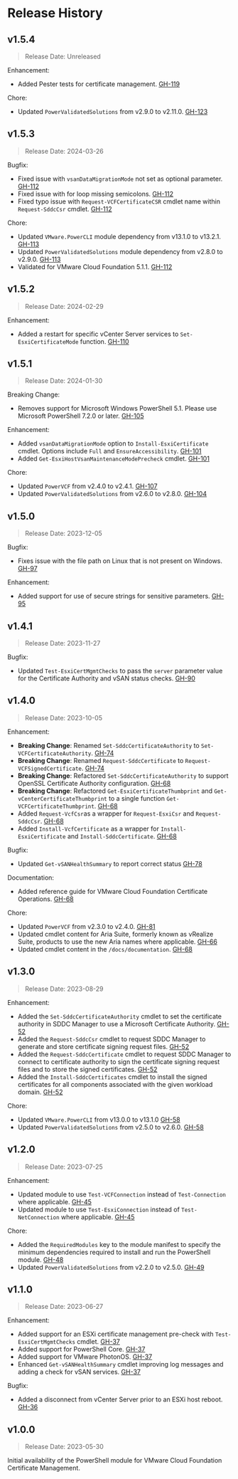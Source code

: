 # Release History

## v1.5.4

> Release Date: Unreleased

Enhancement:

- Added Pester tests for certificate management. [GH-119](https://github.com/vmware/powershell-module-for-vmware-cloud-foundation-certificate-management/pull/119)

Chore:

- Updated `PowerValidatedSolutions` from v2.9.0 to v2.11.0. [GH-123](https://github.com/vmware/powershell-module-for-vmware-cloud-foundation-certificate-management/pull/123)

## v1.5.3

> Release Date: 2024-03-26

Bugfix:

- Fixed issue with `vsanDataMigrationMode` not set as optional parameter. [GH-112](https://github.com/vmware/powershell-module-for-vmware-cloud-foundation-certificate-management/pull/112)
- Fixed issue with for loop missing semicolons. [GH-112](https://github.com/vmware/powershell-module-for-vmware-cloud-foundation-certificate-management/pull/112)
- Fixed typo issue with `Request-VCFCertificateCSR` cmdlet name within `Request-SddcCsr` cmdlet. [GH-112](https://github.com/vmware/powershell-module-for-vmware-cloud-foundation-certificate-management/pull/112)

Chore:

- Updated `VMware.PowerCLI` module dependency from v13.1.0 to v13.2.1. [GH-113](https://github.com/vmware/powershell-module-for-vmware-cloud-foundation-certificate-management/pull/113)
- Updated `PowerValidatedSolutions` module dependency from v2.8.0 to v2.9.0. [GH-113](https://github.com/vmware/powershell-module-for-vmware-cloud-foundation-certificate-management/pull/113)
- Validated for VMware Cloud Foundation 5.1.1. [GH-112](https://github.com/vmware/powershell-module-for-vmware-cloud-foundation-certificate-management/pull/112)

## v1.5.2

> Release Date: 2024-02-29

Enhancement:

- Added a restart for specific vCenter Server services to `Set-EsxiCertificateMode` function. [GH-110](https://github.com/vmware/powershell-module-for-vmware-cloud-foundation-certificate-management/pull/110)

## v1.5.1

> Release Date: 2024-01-30

Breaking Change:

- Removes support for Microsoft Windows PowerShell 5.1. Please use Microsoft PowerShell 7.2.0 or later. [GH-105](https://github.com/vmware/powershell-module-for-vmware-cloud-foundation-certificate-management/pull/105)

Enhancement:

- Added `vsanDataMigrationMode` option to `Install-EsxiCertificate` cmdlet. Options include `Full` and `EnsureAccessibility`. [GH-101](https://github.com/vmware/powershell-module-for-vmware-cloud-foundation-certificate-management/pull/101)
- Added `Get-EsxiHostVsanMaintenanceModePrecheck` cmdlet. [GH-101](https://github.com/vmware/powershell-module-for-vmware-cloud-foundation-certificate-management/pull/101)

Chore:

- Updated `PowerVCF` from v2.4.0 to v2.4.1. [GH-107](https://github.com/vmware/powershell-module-for-vmware-cloud-foundation-certificate-management/pull/107)
- Updated `PowerValidatedSolutions` from v2.6.0 to v2.8.0. [GH-104](https://github.com/vmware/powershell-module-for-vmware-cloud-foundation-certificate-management/pull/104)

## v1.5.0

> Release Date: 2023-12-05

Bugfix:

- Fixes issue with the file path on Linux that is not present on Windows. [GH-97](https://github.com/vmware/powershell-module-for-vmware-cloud-foundation-certificate-management/pull/97)

Enhancement:

- Added support for use of secure strings for sensitive parameters. [GH-95](https://github.com/vmware/powershell-module-for-vmware-cloud-foundation-certificate-management/pull/95)

## v1.4.1

> Release Date: 2023-11-27

Bugfix:

- Updated `Test-EsxiCertMgmtChecks` to pass the `server` parameter value for the Certificate Authority and vSAN status checks. [GH-90](https://github.com/vmware/powershell-module-for-vmware-cloud-foundation-certificate-management/pull/90)

## v1.4.0

> Release Date: 2023-10-05

Enhancement:

- **Breaking Change**: Renamed `Set-SddcCertificateAuthority` to `Set-VCFCertificateAuthority`. [GH-74](https://github.com/vmware/powershell-module-for-vmware-cloud-foundation-certificate-management/pull/74)
- **Breaking Change**: Renamed `Request-SddcCertificate` to `Request-VCFSignedCertificate`. [GH-74](https://github.com/vmware/powershell-module-for-vmware-cloud-foundation-certificate-management/pull/74)
- **Breaking Change**: Refactored `Set-SddcCertificateAuthority` to support OpenSSL Certificate Authority configuration. [GH-68](https://github.com/vmware/powershell-module-for-vmware-cloud-foundation-certificate-management/pull/68)
- **Breaking Change**: Refactored `Get-EsxiCertificateThumbprint` and `Get-vCenterCertificateThumbprint` to a single function `Get-VCFCertificateThumbprint`. [GH-68](https://github.com/vmware/powershell-module-for-vmware-cloud-foundation-certificate-management/pull/68)
- Added `Request-VcfCsr`as a wrapper for `Request-EsxiCsr` and `Request-SddcCsr`. [GH-68](https://github.com/vmware/powershell-module-for-vmware-cloud-foundation-certificate-management/pull/68)
- Added `Install-VcfCertificate` as a wrapper for `Install-EsxiCertificate` and `Install-SddcCertificate`. [GH-68](https://github.com/vmware/powershell-module-for-vmware-cloud-foundation-certificate-management/pull/68)

Bugfix:

- Updated `Get-vSANHealthSummary` to report correct status [GH-78](https://github.com/vmware/powershell-module-for-vmware-cloud-foundation-certificate-management/pull/78)

Documentation:

- Added reference guide for VMware Cloud Foundation Certificate Operations. [GH-68](https://github.com/vmware/powershell-module-for-vmware-cloud-foundation-certificate-management/pull/68)

Chore:

- Updated `PowerVCF` from v2.3.0 to v2.4.0. [GH-81](https://github.com/vmware/powershell-module-for-vmware-cloud-foundation-certificate-management/pull/81)
- Updated cmdlet content for Aria Suite, formerly known as vRealize Suite, products to use the new Aria names where applicable. [GH-66](https://github.com/vmware/powershell-module-for-vmware-cloud-foundation-certificate-management/pull/66)
- Updated cmdlet content in the `/docs/documentation`. [GH-68](https://github.com/vmware/powershell-module-for-vmware-cloud-foundation-certificate-management/pull/68)

## v1.3.0

> Release Date: 2023-08-29

Enhancement:

- Added the `Set-SddcCertificateAuthority` cmdlet to set the certificate authority in SDDC Manager to use a Microsoft Certificate Authority. [GH-52](https://github.com/vmware/powershell-module-for-vmware-cloud-foundation-certificate-management/pull/52)
- Added the `Request-SddcCsr` cmdlet to request SDDC Manager to generate and store certificate signing request files. [GH-52](https://github.com/vmware/powershell-module-for-vmware-cloud-foundation-certificate-management/pull/52)
- Added the `Request-SddcCertificate` cmdlet to request SDDC Manager to connect to certificate authority to sign the certificate signing request files and to store the signed certificates. [GH-52](https://github.com/vmware/powershell-module-for-vmware-cloud-foundation-certificate-management/pull/52)
- Added the `Install-SddcCertificates` cmdlet to install the signed certificates for all components associated with the given workload domain. [GH-52](https://github.com/vmware/powershell-module-for-vmware-cloud-foundation-certificate-management/pull/52)

Chore:

- Updated `VMware.PowerCLI` from v13.0.0 to v13.1.0 [GH-58](https://github.com/vmware/powershell-module-for-vmware-cloud-foundation-certificate-management/pull/58)
- Updated `PowerValidatedSolutions` from v2.5.0 to v2.6.0. [GH-58](https://github.com/vmware/powershell-module-for-vmware-cloud-foundation-certificate-management/pull/58)

## v1.2.0

> Release Date: 2023-07-25

Enhancement:

- Updated module to use `Test-VCFConnection` instead of `Test-Connection` where applicable. [GH-45](https://github.com/vmware/powershell-module-for-vmware-cloud-foundation-certificate-management/pull/45)
- Updated module to use `Test-EsxiConnection` instead of `Test-NetConnection` where applicable. [GH-45](https://github.com/vmware/powershell-module-for-vmware-cloud-foundation-certificate-management/pull/45)

Chore:

- Added the `RequiredModules` key to the module manifest to specify the minimum dependencies required to install and run the PowerShell module. [GH-48](https://github.com/vmware/powershell-module-for-vmware-cloud-foundation-certificate-management/pull/48)
- Updated `PowerValidatedSolutions` from v2.2.0 to v2.5.0. [GH-49](https://github.com/vmware/powershell-module-for-vmware-cloud-foundation-certificate-management/pull/49)

## v1.1.0

> Release Date: 2023-06-27

Enhancement:

- Added support for an ESXi certificate management pre-check with `Test-EsxiCertMgmtChecks` cmdlet. [GH-37](https://github.com/vmware/powershell-module-for-vmware-cloud-foundation-certificate-management/pull/37)
- Added support for PowerShell Core. [GH-37](https://github.com/vmware/powershell-module-for-vmware-cloud-foundation-certificate-management/pull/37)
- Added support for VMware PhotonOS. [GH-37](https://github.com/vmware/powershell-module-for-vmware-cloud-foundation-certificate-management/pull/37)
- Enhanced `Get-vSANHealthSummary` cmdlet improving log messages and adding a check for vSAN services. [GH-37](https://github.com/vmware/powershell-module-for-vmware-cloud-foundation-certificate-management/pull/37)

Bugfix:

- Added a disconnect from vCenter Server prior to an ESXi host reboot. [GH-36](https://github.com/vmware/powershell-module-for-vmware-cloud-foundation-certificate-management/pull/36)

## v1.0.0

> Release Date: 2023-05-30

Initial availability of the PowerShell module for VMware Cloud Foundation Certificate Management.
